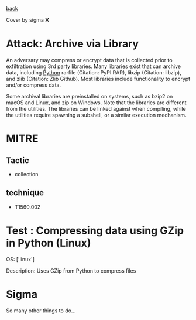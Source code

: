 [back](../index.md)

Cover by sigma :x: 

# Attack: Archive via Library

 An adversary may compress or encrypt data that is collected prior to exfiltration using 3rd party libraries. Many libraries exist that can archive data, including [Python](https://attack.mitre.org/techniques/T1059/006) rarfile (Citation: PyPI RAR), libzip (Citation: libzip), and zlib (Citation: Zlib Github). Most libraries include functionality to encrypt and/or compress data.

Some archival libraries are preinstalled on systems, such as bzip2 on macOS and Linux, and zip on Windows. Note that the libraries are different from the utilities. The libraries can be linked against when compiling, while the utilities require spawning a subshell, or a similar execution mechanism.

# MITRE
## Tactic
  - collection

## technique
  - T1560.002

# Test : Compressing data using GZip in Python (Linux)

OS: ['linux']

Description: Uses GZip from Python to compress files


# Sigma

 So many other things to do...